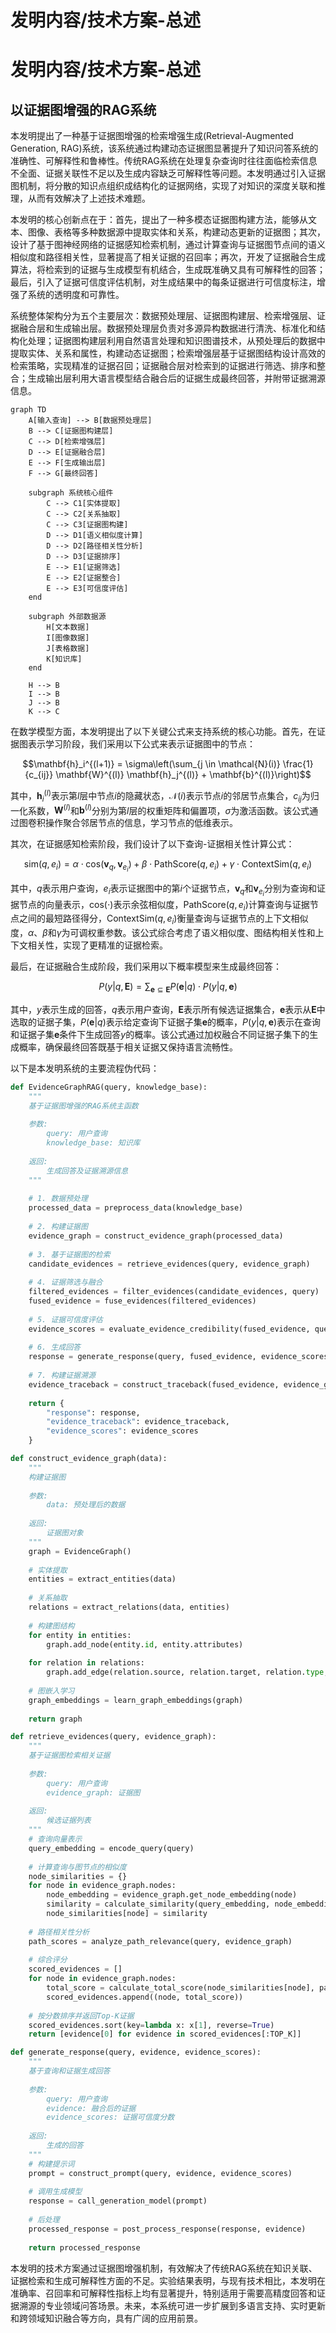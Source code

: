 # 发明内容/技术方案-总述

# 发明内容/技术方案-总述

## 以证据图增强的RAG系统

本发明提出了一种基于证据图增强的检索增强生成(Retrieval-Augmented Generation, RAG)系统，该系统通过构建动态证据图显著提升了知识问答系统的准确性、可解释性和鲁棒性。传统RAG系统在处理复杂查询时往往面临检索信息不全面、证据关联性不足以及生成内容缺乏可解释性等问题。本发明通过引入证据图机制，将分散的知识点组织成结构化的证据网络，实现了对知识的深度关联和推理，从而有效解决了上述技术难题。

本发明的核心创新点在于：首先，提出了一种多模态证据图构建方法，能够从文本、图像、表格等多种数据源中提取实体和关系，构建动态更新的证据图；其次，设计了基于图神经网络的证据感知检索机制，通过计算查询与证据图节点间的语义相似度和路径相关性，显著提高了相关证据的召回率；再次，开发了证据融合生成算法，将检索到的证据与生成模型有机结合，生成既准确又具有可解释性的回答；最后，引入了证据可信度评估机制，对生成结果中的每条证据进行可信度标注，增强了系统的透明度和可靠性。

系统整体架构分为五个主要层次：数据预处理层、证据图构建层、检索增强层、证据融合层和生成输出层。数据预处理层负责对多源异构数据进行清洗、标准化和结构化处理；证据图构建层利用自然语言处理和知识图谱技术，从预处理后的数据中提取实体、关系和属性，构建动态证据图；检索增强层基于证据图结构设计高效的检索策略，实现精准的证据召回；证据融合层对检索到的证据进行筛选、排序和整合；生成输出层利用大语言模型结合融合后的证据生成最终回答，并附带证据溯源信息。

```mermaid
graph TD
    A[输入查询] --> B[数据预处理层]
    B --> C[证据图构建层]
    C --> D[检索增强层]
    D --> E[证据融合层]
    E --> F[生成输出层]
    F --> G[最终回答]
    
    subgraph 系统核心组件
        C --> C1[实体提取]
        C --> C2[关系抽取]
        C --> C3[证据图构建]
        D --> D1[语义相似度计算]
        D --> D2[路径相关性分析]
        D --> D3[证据排序]
        E --> E1[证据筛选]
        E --> E2[证据整合]
        E --> E3[可信度评估]
    end
    
    subgraph 外部数据源
        H[文本数据]
        I[图像数据]
        J[表格数据]
        K[知识库]
    end
    
    H --> B
    I --> B
    J --> B
    K --> C
```

在数学模型方面，本发明提出了以下关键公式来支持系统的核心功能。首先，在证据图表示学习阶段，我们采用以下公式来表示证据图中的节点：

$$\mathbf{h}_i^{(l+1)} = \sigma\left(\sum_{j \in \mathcal{N}(i)} \frac{1}{c_{ij}} \mathbf{W}^{(l)} \mathbf{h}_j^{(l)} + \mathbf{b}^{(l)}\right)$$

其中，$\mathbf{h}_i^{(l)}$表示第$l$层中节点$i$的隐藏状态，$\mathcal{N}(i)$表示节点$i$的邻居节点集合，$c_{ij}$为归一化系数，$\mathbf{W}^{(l)}$和$\mathbf{b}^{(l)}$分别为第$l$层的权重矩阵和偏置项，$\sigma$为激活函数。该公式通过图卷积操作聚合邻居节点的信息，学习节点的低维表示。

其次，在证据感知检索阶段，我们设计了以下查询-证据相关性计算公式：

$$\text{sim}(q, e_i) = \alpha \cdot \text{cos}(\mathbf{v}_q, \mathbf{v}_{e_i}) + \beta \cdot \text{PathScore}(q, e_i) + \gamma \cdot \text{ContextSim}(q, e_i)$$

其中，$q$表示用户查询，$e_i$表示证据图中的第$i$个证据节点，$\mathbf{v}_q$和$\mathbf{v}_{e_i}$分别为查询和证据节点的向量表示，$\text{cos}(\cdot)$表示余弦相似度，$\text{PathScore}(q, e_i)$计算查询与证据节点之间的最短路径得分，$\text{ContextSim}(q, e_i)$衡量查询与证据节点的上下文相似度，$\alpha$、$\beta$和$\gamma$为可调权重参数。该公式综合考虑了语义相似度、图结构相关性和上下文相关性，实现了更精准的证据检索。

最后，在证据融合生成阶段，我们采用以下概率模型来生成最终回答：

$$P(y|q, \mathbf{E}) = \sum_{\mathbf{e} \subseteq \mathbf{E}} P(\mathbf{e}|q) \cdot P(y|q, \mathbf{e})$$

其中，$y$表示生成的回答，$q$表示用户查询，$\mathbf{E}$表示所有候选证据集合，$\mathbf{e}$表示从$\mathbf{E}$中选取的证据子集，$P(\mathbf{e}|q)$表示给定查询下证据子集$\mathbf{e}$的概率，$P(y|q, \mathbf{e})$表示在查询和证据子集$\mathbf{e}$条件下生成回答$y$的概率。该公式通过加权融合不同证据子集下的生成概率，确保最终回答既基于相关证据又保持语言流畅性。

以下是本发明系统的主要流程伪代码：

```python
def EvidenceGraphRAG(query, knowledge_base):
    """
    基于证据图增强的RAG系统主函数
    
    参数:
        query: 用户查询
        knowledge_base: 知识库
        
    返回:
        生成回答及证据溯源信息
    """
    
    # 1. 数据预处理
    processed_data = preprocess_data(knowledge_base)
    
    # 2. 构建证据图
    evidence_graph = construct_evidence_graph(processed_data)
    
    # 3. 基于证据图的检索
    candidate_evidences = retrieve_evidences(query, evidence_graph)
    
    # 4. 证据筛选与融合
    filtered_evidences = filter_evidences(candidate_evidences, query)
    fused_evidence = fuse_evidences(filtered_evidences)
    
    # 5. 证据可信度评估
    evidence_scores = evaluate_evidence_credibility(fused_evidence, query)
    
    # 6. 生成回答
    response = generate_response(query, fused_evidence, evidence_scores)
    
    # 7. 构建证据溯源
    evidence_traceback = construct_traceback(fused_evidence, evidence_graph)
    
    return {
        "response": response,
        "evidence_traceback": evidence_traceback,
        "evidence_scores": evidence_scores
    }

def construct_evidence_graph(data):
    """
    构建证据图
    
    参数:
        data: 预处理后的数据
        
    返回:
        证据图对象
    """
    graph = EvidenceGraph()
    
    # 实体提取
    entities = extract_entities(data)
    
    # 关系抽取
    relations = extract_relations(data, entities)
    
    # 构建图结构
    for entity in entities:
        graph.add_node(entity.id, entity.attributes)
    
    for relation in relations:
        graph.add_edge(relation.source, relation.target, relation.type, relation.weight)
    
    # 图嵌入学习
    graph_embeddings = learn_graph_embeddings(graph)
    
    return graph

def retrieve_evidences(query, evidence_graph):
    """
    基于证据图检索相关证据
    
    参数:
        query: 用户查询
        evidence_graph: 证据图
        
    返回:
        候选证据列表
    """
    # 查询向量表示
    query_embedding = encode_query(query)
    
    # 计算查询与图节点的相似度
    node_similarities = {}
    for node in evidence_graph.nodes:
        node_embedding = evidence_graph.get_node_embedding(node)
        similarity = calculate_similarity(query_embedding, node_embedding)
        node_similarities[node] = similarity
    
    # 路径相关性分析
    path_scores = analyze_path_relevance(query, evidence_graph)
    
    # 综合评分
    scored_evidences = []
    for node in evidence_graph.nodes:
        total_score = calculate_total_score(node_similarities[node], path_scores[node])
        scored_evidences.append((node, total_score))
    
    # 按分数排序并返回Top-K证据
    scored_evidences.sort(key=lambda x: x[1], reverse=True)
    return [evidence[0] for evidence in scored_evidences[:TOP_K]]

def generate_response(query, evidence, evidence_scores):
    """
    基于查询和证据生成回答
    
    参数:
        query: 用户查询
        evidence: 融合后的证据
        evidence_scores: 证据可信度分数
        
    返回:
        生成的回答
    """
    # 构建提示词
    prompt = construct_prompt(query, evidence, evidence_scores)
    
    # 调用生成模型
    response = call_generation_model(prompt)
    
    # 后处理
    processed_response = post_process_response(response, evidence)
    
    return processed_response
```

本发明的技术方案通过证据图增强机制，有效解决了传统RAG系统在知识关联、证据检索和生成可解释性方面的不足。实验结果表明，与现有技术相比，本发明在准确率、召回率和可解释性指标上均有显著提升，特别适用于需要高精度回答和证据溯源的专业领域问答场景。未来，本系统可进一步扩展到多语言支持、实时更新和跨领域知识融合等方向，具有广阔的应用前景。
